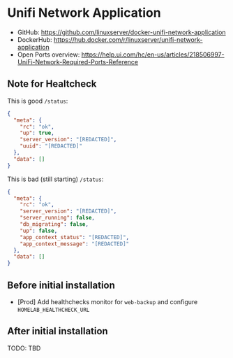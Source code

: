 # Unifi Network Application

- GitHub: <https://github.com/linuxserver/docker-unifi-network-application>
- DockerHub: <https://hub.docker.com/r/linuxserver/unifi-network-application>
- Open Ports overview: <https://help.ui.com/hc/en-us/articles/218506997-UniFi-Network-Required-Ports-Reference>

## Note for Healtcheck

This is good `/status`:

```json
{
  "meta": {
    "rc": "ok",
    "up": true,
    "server_version": "[REDACTED]",
    "uuid": "[REDACTED]"
  },
  "data": []
}
```

This is bad (still starting) `/status`:

```json
{
  "meta": {
    "rc": "ok",
    "server_version": "[REDACTED]",
    "server_running": false,
    "db_migrating": false,
    "up": false,
    "app_context_status": "[REDACTED]",
    "app_context_message": "[REDACTED]"
  },
  "data": []
}
```

## Before initial installation

- \[Prod\] Add healthchecks monitor for `web-backup` and configure `HOMELAB_HEALTHCHECK_URL`

## After initial installation

TODO: TBD
